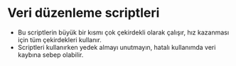 # Veri düzenleme scriptleri
* Bu scriptlerin büyük bir kısmı çok çekirdekli olarak çalışır, hız kazanması için tüm çekirdekleri kullanır.
* Scriptleri kullanırken yedek almayı unutmayın, hatalı kullanımda veri kaybına sebep olabilir.
